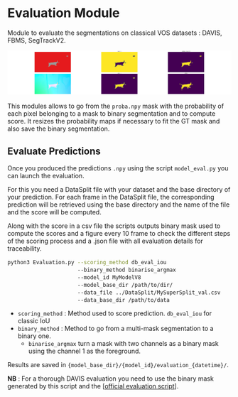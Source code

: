 # Evaluation Module

Module to evaluate the segmentations on classical VOS datasets : DAVIS, FBMS, SegTrackV2.

![00001](../images/00019.jpg)

This modules allows to go from the `proba.npy` mask with the probability of each pixel belonging to a mask to binary segmentation and to compute score. It resizes the probability maps if necessary to fit the GT mask and also save the binary segmentation.

## Evaluate Predictions

Once you produced the predictions `.npy` using the script `model_eval.py` you can launch the evaluation.

For this you need a DataSplit file with your dataset and the base directory of your prediction. For each frame in the DataSplit file, the corresponding prediction will be retrieved using the base directory and the name of the file and the score will be computed.

Along with the score in a csv file the scripts outputs binary mask used to compute the scores and a figure every 10 frame to check the different steps of the scoring process and a .json file with all evaluation details for traceability.

```bash
python3 Evaluation.py --scoring_method db_eval_iou
					  --binary_method binarise_argmax
					  --model_id MyModelV8
					  --model_base_dir /path/to/dir/
					  --data_file ../DataSplit/MySuperSplit_val.csv
					  --data_base_dir /path/to/data
```

- `scoring_method` : Method used to score prediction. `db_eval_iou` for classic IoU
- `binary_method` : Method to go from a multi-mask segmentation to a binary one.
  -  `binarise_argmax` turn a mask with two channels as a binary mask using the channel 1 as the foreground.

Results are saved in `{model_base_dir}/{model_id}/evaluation_{datetime}/`.

**NB** : For a thorough DAVIS evaluation you need to use the binary mask generated by this script and the [[official evaluation script](https://github.com/fperazzi/davis)].
